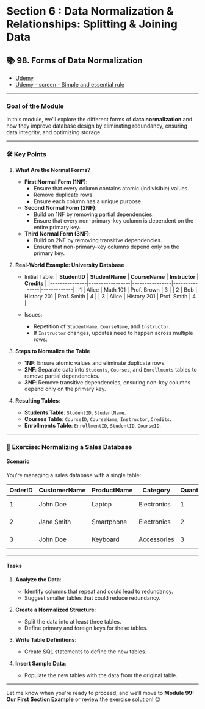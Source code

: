 # Section 6 : Data Normalization & Relationships: Splitting & Joining Data

## 📚 **98. Forms of Data Normalization**

- [Udemy](https://www.udemy.com/course/sql-the-complete-developers-guide-mysql-postgresql/learn/lecture/28877104#overview)
- [Udemy - screen - Simple and essential rule](img/dat-normalization-form-simple-rule.png)

---

### **Goal of the Module**

In this module, we’ll explore the different forms of **data normalization** and how they improve database design by eliminating redundancy, ensuring data integrity, and optimizing storage.

---

### 🛠️ **Key Points**

1. **What Are the Normal Forms?**

   - **First Normal Form (1NF)**:
     - Ensure that every column contains atomic (indivisible) values.
     - Remove duplicate rows.
     - Ensure each column has a unique purpose.
   - **Second Normal Form (2NF)**:
     - Build on 1NF by removing partial dependencies.
     - Ensure that every non-primary-key column is dependent on the entire primary key.
   - **Third Normal Form (3NF)**:
     - Build on 2NF by removing transitive dependencies.
     - Ensure that non-primary-key columns depend only on the primary key.

2. **Real-World Example: University Database**

   - Initial Table:
     | **StudentID** | **StudentName** | **CourseName** | **Instructor** | **Credits** |
     |---------------|-----------------|----------------|----------------|-------------|
     | 1 | Alice | Math 101 | Prof. Brown | 3 |
     | 2 | Bob | History 201 | Prof. Smith | 4 |
     | 3 | Alice | History 201 | Prof. Smith | 4 |

   - Issues:
     - Repetition of `StudentName`, `CourseName`, and `Instructor`.
     - If `Instructor` changes, updates need to happen across multiple rows.

3. **Steps to Normalize the Table**

   - **1NF**: Ensure atomic values and eliminate duplicate rows.
   - **2NF**: Separate data into `Students`, `Courses`, and `Enrollments` tables to remove partial dependencies.
   - **3NF**: Remove transitive dependencies, ensuring non-key columns depend only on the primary key.

4. **Resulting Tables**:
   - **Students Table**: `StudentID`, `StudentName`.
   - **Courses Table**: `CourseID`, `CourseName`, `Instructor`, `Credits`.
   - **Enrollments Table**: `EnrollmentID`, `StudentID`, `CourseID`.

---

### 🧩 **Exercise: Normalizing a Sales Database**

#### **Scenario**

You’re managing a sales database with a single table:

| **OrderID** | **CustomerName** | **ProductName** | **Category** | **Quantity** | **Price** | **OrderDate** |
| ----------- | ---------------- | --------------- | ------------ | ------------ | --------- | ------------- |
| 1           | John Doe         | Laptop          | Electronics  | 1            | 1200.00   | 2024-01-01    |
| 2           | Jane Smith       | Smartphone      | Electronics  | 2            | 800.00    | 2024-01-02    |
| 3           | John Doe         | Keyboard        | Accessories  | 3            | 50.00     | 2024-01-03    |

---

#### **Tasks**

1. **Analyze the Data**:

   - Identify columns that repeat and could lead to redundancy.
   - Suggest smaller tables that could reduce redundancy.

2. **Create a Normalized Structure**:

   - Split the data into at least three tables.
   - Define primary and foreign keys for these tables.

3. **Write Table Definitions**:

   - Create SQL statements to define the new tables.

4. **Insert Sample Data**:
   - Populate the new tables with the data from the original table.

---

Let me know when you're ready to proceed, and we’ll move to **Module 99: Our First Section Example** or review the exercise solution! 😊
